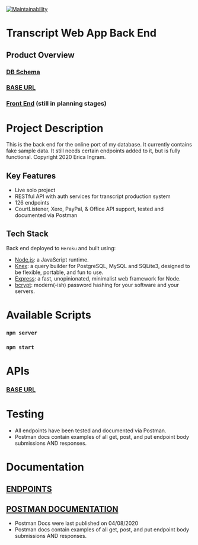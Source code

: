 [![Maintainability](https://api.codeclimate.com/v1/badges/c1474fe518ccb398d184/maintainability)](https://codeclimate.com/github/evoingram/webapp-backend/maintainability)

# Transcript Web App Back End

## Product Overview

### [DB Schema](https://dbdesigner.page.link/gbEtfTr1XjgwDa2C7)
### [BASE URL](https://transcript-webapp.herokuapp.com/api)
### [Front End](https://github.com/evoingram/webapp-frontend/) (still in planning stages)

# Project Description

This is the back end for the online port of my database.  It currently contains fake sample data.  It still needs certain endpoints added to it, but is fully functional.  Copyright 2020 Erica Ingram.

## Key Features

- Live solo project
- RESTful API with auth services for transcript production system
- 126 endpoints
- CourtListener, Xero, PayPal, & Office API support, tested and documented via Postman

## Tech Stack

Back end deployed to `Heroku` and built using:

- [Node.js](https://github.com/nodejs/node):  a JavaScript runtime.
- [Knex](https://github.com/knex/knex):  a query builder for PostgreSQL, MySQL and SQLite3, designed to be flexible, portable, and fun to use.
- [Express](https://github.com/expressjs/express):  a fast, unopinionated, minimalist web framework for Node.
- [bcrypt](https://github.com/pyca/bcrypt/):  modern(-ish) password hashing for your software and your servers.

# Available Scripts 

### `npm server`
### `npm start`

# APIs

### [BASE URL](https://transcript-webapp.herokuapp.com/api)
   
# Testing

- All endpoints have been tested and documented via Postman.
- Postman docs contain examples of all get, post, and put endpoint body submissions AND responses.

# Documentation

## [ENDPOINTS](https://github.com/evoingram/webapp-backend/blob/master/docs/endpoints.md)
## [POSTMAN DOCUMENTATION](https://documenter.getpostman.com/view/6401823/SzRxWAvu?version=latest)

- Postman Docs were last published on 04/08/2020
- Postman docs contain examples of all get, post, and put endpoint body submissions AND responses.
